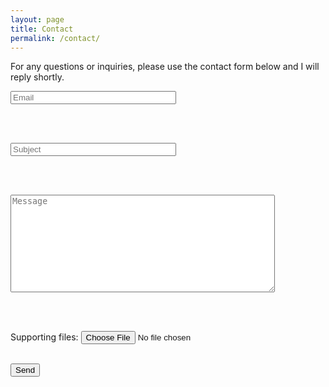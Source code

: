 ```yaml
---
layout: page
title: Contact
permalink: /contact/
---
```

For any questions or inquiries, please use the contact form below and I will reply shortly.

<!-- modify this form HTML and place wherever you want your form -->
<form
  action="https://formspree.io/f/mdoygled"
  method="POST"
  enctype="multipart/form-data"
>

<label> <input type="email" name="_replyto" placeholder="Email" size=30> </label>

<br>
<br>

<label> <input type="text" name="_subject" placeholder="Subject" size=30 > </label>

<br>
<br>


<label> <textarea name="message" cols=50 rows=10 placeholder="Message"></textarea> </label>

<br>
<br>
  
<label>Supporting files: <input type="file" name="upload"></label>
<br>
<br>

<button type="submit">Send</button>

</form>